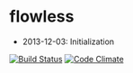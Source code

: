 flowless
========
- 2013-12-03: Initialization

[![Build Status](https://drone.io/github.com/omniless/flowless/status.png)](https://drone.io/github.com/flowless/flowless/latest)
[![Code Climate](https://codeclimate.com/github/omniless/flowless.png)](https://codeclimate.com/github/omniless/flowless)